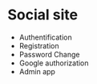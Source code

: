# Social site

- Authentification
- Registration
- Password Change
- Google authorization
- Admin app
